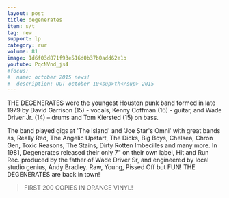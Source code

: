```yaml
---
layout: post
title: degenerates
item: s/t
tag: new
support: lp
category: rur
volume: 81
image: 1d6f03d871f93e516d0b37b0add62e1b
youtube: PqcNVnd_js4
#focus:
#  name: october 2015 news!
#  description: OUT october 10<sup>th</sup> 2015
---
```


THE DEGENERATES were the youngest Houston punk band formed in late 1979 by David Garrison (15) - vocals, Kenny Coffman (16) - guitar, and Wade Driver Jr. (14) – drums and Tom Kiersted (15) on bass.

The band played gigs at 'The Island' and 'Joe Star's Omni' with great bands as, Really Red, The Angelic Upstart, The Dicks, Big Boys, Chelsea, Chron Gen, Toxic Reasons, The Stains, Dirty Rotten Imbecilles and many more. In 1981, Degenerates released their only 7" on their own label, Hit and Run Rec. produced by the father of Wade Driver Sr, and engineered by local studio genius, Andy Bradley.
 Raw, Young, Pissed Off but FUN!
THE DEGENERATES are back in town!

> FIRST 200 COPIES IN <span class="orange">ORANGE</span> VINYL!
